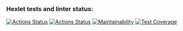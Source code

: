 ### Hexlet tests and linter status:
[![Actions Status](https://github.com/AlekseyNechunaev/java-project-78/workflows/hexlet-check/badge.svg)](https://github.com/AlekseyNechunaev/java-project-78/actions)
[![Actions Status](https://github.com/AlekseyNechunaev/java-project-78/workflows/main-check/badge.svg)](https://github.com/AlekseyNechunaev/java-project-78/actions)
[![Maintainability](https://api.codeclimate.com/v1/badges/15f3426f78a689dc1d52/maintainability)](https://codeclimate.com/github/AlekseyNechunaev/java-project-78/maintainability)
[![Test Coverage](https://api.codeclimate.com/v1/badges/15f3426f78a689dc1d52/test_coverage)](https://codeclimate.com/github/AlekseyNechunaev/java-project-78/test_coverage)